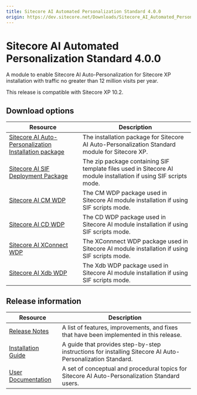 ```yaml
---
title: Sitecore AI Automated Personalization Standard 4.0.0
origin: https://dev.sitecore.net/Downloads/Sitecore_AI_Automated_Personalization_Standard/4x/Sitecore_AI_Automated_Personalization_Standard_400.aspx
---
```


# Sitecore AI Automated Personalization Standard 4.0.0

A module to enable Sitecore AI Auto-Personalization for Sitecore XP installation with traffic no greater than 12 million visits per year.

  <Alert variant='warning' mb={4}>
    <AlertIcon />
    This release is compatible with Sitecore XP 10.2.
  </Alert>
  

## Download options

 | Resource | Description |
 | --- | --- |
 | [Sitecore AI Auto-Personalization Installation package](https://sitecoredev.azureedge.net/~/media/91CD0AFB5B474373A68F1443371DC394.ashx?date=20211209T164421) | The installation package for Sitecore AI Auto-Personalization Standard module for Sitecore XP. |
 | [Sitecore AI SIF Deployment Package](https://sitecoredev.azureedge.net/~/media/6E46736605EB4536A809173E8FEBB0FA.ashx?date=20211209T164440) | The zip package containing SIF template files used in Sitecore AI module installation if using SIF scripts mode. |
 | [Sitecore AI CM WDP](https://sitecoredev.azureedge.net/~/media/7A49C31BDA434B6C901B928F954540B0.ashx?date=20211209T164501) | The CM WDP package used in Sitecore AI module installation if using SIF scripts mode. |
 | [Sitecore AI CD WDP](https://sitecoredev.azureedge.net/~/media/A9CBA9DF9E184C78BB4D224AF3D1626C.ashx?date=20211209T164519) | The CD WDP package used in Sitecore AI module installation if using SIF scripts mode. |
 | [Sitecore AI XConnect WDP](https://sitecoredev.azureedge.net/~/media/94DD32860B8442679E50CCEF3A472B05.ashx?date=20211209T164538) | The XConnnect WDP package used in Sitecore AI module installation if using SIF scripts mode. |
 | [Sitecore AI Xdb WDP](https://sitecoredev.azureedge.net/~/media/8E34870D82144C3DBA0CEB5D298FCBFB.ashx?date=20211209T164555) | The Xdb WDP package used in Sitecore AI module installation if using SIF scripts mode. |

## Release information

 | Resource | Description |
 | --- | --- |
 | [Release Notes](/downloads/Sitecore%20AI%20Automated%20Personalization%20Standard/4x/Sitecore%20AI%20Automated%20Personalization%20Standard%20400/Release%20Notes) | A list of features, improvements, and fixes that have been implemented in this release. |
 | [Installation Guide](https://sitecoredev.azureedge.net/~/media/58954933606147308E08945880692C37.ashx?date=20211209T141849) | A guide that provides step-by-step instructions for installing Sitecore AI Auto-Personalization Standard. |
 | [User Documentation](https://doc.sitecore.com/xp/en/users/102/sitecore-experience-platform/sitecore-ai---automated-personalization.html) | A set of conceptual and procedural topics for Sitecore AI Auto-Personalization Standard users. |